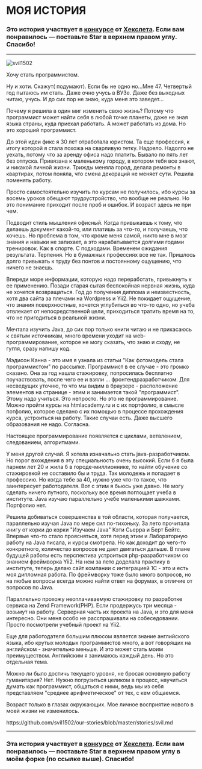 МОЯ ИСТОРИЯ
===========
### Это история участвует в [конкурсе](http://mystory.hexlet.io/) от [Хекслета](https://ru.hexlet.io/). Если вам понравилось — поставьте Star в верхнем правом углу. Спасибо!

---
![svil1502](https://user-images.githubusercontent.com/23365602/46631527-580efe80-cb50-11e8-9166-675058ac96ae.jpg)
<p>Хочу стать программистом.</p>
<p>Ну и хоти. Скажут( подумают).  Если бы не одно но...Мне 47. Четвертый год пытаюсь им стать. Даже очно учусь в ВУЗе. Даже без выходных читаю, учусь. И до сих пор не знаю, куда меня это заведет...</p>

<p>Почему я решила в один миг изменить свою жизнь? Потому что программист может найти себя в любой точке планеты, даже не зная языка страны, куда приехал работать. А может работать из дома. Но это хороший программист.</p>

<p>До этой идеи фикс я 30 лет отработала юристом. Та еще профессия, к итогу которой я стала похожа на сварливую тетку.  Надоело.  Надолго не уехать, потому что за аренду офиса надо платить. Бывало по пять лет без отпуска. Привязана к маленькому городу, в котором тебя все знают, и никакой личной жизни.  Трижды меняла город, делала ремонты в квартирах, потом поняла, что смена декораций не меняет сути. Решила поменять работу.</p>

<p>Просто самостоятельно изучить по курсам не получилось, ибо курсы за восемь уроков обещают трудоустройство, что вообще не реально. Но это понимание приходит после проб и ошибок. И возраст здесь не при чем.</p>

<p>Подводит стиль мышления офисный. Когда привыкаешь к тому, что делаешь документ какой-то, или платишь за что-то, и получаешь, что хочешь. Но проблема в том, что кроме меня самой,  никто мне в мозг знания и навыки не запихает, а это нарабатывается долгими годами тренировок. Как в спорте. С подходами. Временем ожидания результата. Терпения. Но в бумажных профессиях все не так. Пришлось долго привыкать к труду без понтов и постоянному ощущению, что ничего не знаешь.</p> 

<p>Впереди море информации, которую надо переработать, привыкнуть к ее применению. Позади старая сытая беспокойная нервная жизнь, куда не хочется возвращаться. Год до получения диплома и неизвестность, хотя два сайта за плечами на Wordpress и Yii2. Не покидает ощущение, что знания поверхностные, хочется углубиться во что-то одно,  но учеба отвлекает от непосредственной цели,  приходиться тратить время на то, что не пригодиться в реальной жизни.</p>

<p>Мечтала изучить Java, до сих пор только книги читаю и не прикасаюсь к святым источникам, много времени уходит на web-программирование, которое не могу сказать, что знаю и сходу, не гугля, сразу напишу код.</p>

<p>Мэдисон Канна - это имя я узнала из статьи "Как фотомодель стала программистом" по рассылке. Программист в ее случае - это громко сказано. Она за год нашла стажировку, попросилась бесплатно поучаствовать, после чего ее и взяли ... фронтендразработчиком. Для несведущих уточню, то что мы видим в браузере - расположение элементов на странице - этим и занимается такой "программист". Этому надо учиться. Это непросто. Но это не программирование. Можно пройти курсы на htmlacademy.ru и с их портфолио, в смысле потфолио, которое сделано с их помощью  в процессе прохождения курса, устроиться на работу. Такие случаи есть. Даже высшего образования не надо. Согласна.</p>

<p>Настоящее программирование появляется с циклами, ветвлением, следованием, алгоритмами.</p>

<p>У меня другой случай. Я хотела изначально стать java-разработчиком. Но порог вхождения в эту специальность очень высокий. Если б я была парнем лет 20 и жила б в городе-миллионнике, то найти обучение со стажировкой не составило бы и труда. Так молодежь и попадает в профессию. Но когда тебе за 40, нужно уже что-то такое, что заинтересует работодателя. Вот с этим я бьюсь уже давно. Не могу сделать ничего путного, поскольку все время поглощает учеба в институте.  Java изучаю параллельно учебе маленькими шажками. Портфолио нет.</p>

<p>Решила добиваться совершенства в той области, которая получается, параллельно изучая Java по мере сил по-тихоньку. За лето прочитала книгу от корки до корки "Изучаем Java" Кэти Сьерра и Берт Бейтс. Впервые что-то стало проясняться, хотя перед этим и Лабораторную работу на Java писала, и курсы смотрела. Но как доходит до чего-то конкретного, количество вопросов не дает двигаться дальше. В плане будущей работы есть перспектива устроиться php-разработчиком со знанием фреймворка Yii2. На нем за лето доделала практику в институте, теперь делаю сайт компании с интеграцией 1С - это и есть моя дипломная работа. По фреймворку тоже было много вопросов, но на любые вопросы всегда можно найти ответ на форумах, в отличие от вопросов по Java.</p>

<p>Параллельно прохожу неоплачиваемую стажировку по разработке сервиса на  Zend Framework(PHP). Если продержусь три месяца - возьмут на работу. Серверная часть их проекта на Java, и это для меня интересно. Они меня особо не расспрашивали на собеседовании. Просто посмотрели учебный проект на Yii2.</p>

<p>Еще для работодателя большим плюсом является знание английского языка, ибо крутых молодых программистов много, а вот говорящих на английском - значительно меньше. И это может стать моим преимуществом. Английским я занимаюсь каждый день. Но это отдельная тема.</p>

<p>Можно ли было достичь текущего уровня, не бросая основную работу гуманитария? Нет. Нужно погрузиться целиком в процесс, научиться думать как программист, общаться с ними, ведь мы из себя представляем "среднее арифметическое" от тех, с кем общаемся. </p>

<p>Возраст только в глазах окружающих. Мое личное восприятие нового в моей жизни не изменилось. </p>
 https://github.com/svil1502/our-stories/blob/master/stories/svil.md

      
    
---

### Эта история участвует в [конкурсе](http://mystory.hexlet.io/) от [Хекслета](https://ru.hexlet.io/). Если вам понравилось — поставьте Star в верхнем правом углу в моём форке (по ссылке выше). Спасибо!
